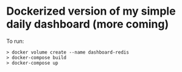 # Dockerized version of my simple daily dashboard (more coming)

To run:

```
> docker volume create --name dashboard-redis
> docker-compose build
> docker-compose up
```
